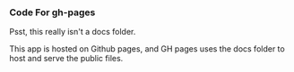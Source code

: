 ### Code For gh-pages

Psst, this really isn't a docs folder. 

This app is hosted on Github pages, and GH pages uses the docs folder to host and serve the public files.